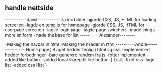 ## handle nettside

-----------david-----------
-la inn bilder
-gjorde CSS, JS, HTML for loading screenen
-lagde en temp js for homepage
-gjorde CSS, JS, HTML for userpage screenen
-lagde login page
-lagde page switchers
-made things more uniform
-made the base for list
----------Alexander--------

-Making the navbar in html
-Making the header in html
----------Andre---------------
Home page{
-Laget hedder ferdig i html og css
-implementert hedder forbedringer
-bare generere random fra js
-fotter inplementert
-added like button.
-added local storeg til like button.
}
List{
-fixet css
-lagd list
-added css i list
}
